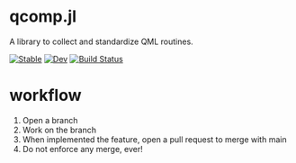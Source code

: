 # qcomp.jl
A library to collect and standardize QML routines.

[![Stable](https://img.shields.io/badge/docs-stable-blue.svg)](https://Qu-DOS.github.io/qcomp.jl/stable/)
[![Dev](https://img.shields.io/badge/docs-dev-blue.svg)](https://Qu-DOS.github.io/qcomp.jl/dev/)
[![Build Status](https://github.com/Qu-DOS/qcomp.jl/actions/workflows/CI.yml/badge.svg?branch=main)](https://github.com/Qu-DOS/qcomp.jl/actions/workflows/CI.yml?query=branch%3Amain)

# workflow
1. Open a branch
2. Work on the branch
3. When implemented the feature, open a pull request to merge with main
4. Do not enforce any merge, ever!
